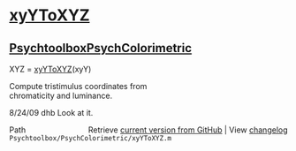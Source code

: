 # [xyYToXYZ](xyYToXYZ)
## [Psychtoolbox](Psychtoolbox)[PsychColorimetric](PsychColorimetric)

XYZ = [xyYToXYZ](xyYToXYZ)(xyY)  
  
Compute tristimulus coordinates from  
chromaticity and luminance.  
  
8/24/09  dhb  Look at it.  




<div class="code_header" style="text-align:right;">
  <span style="float:left;">Path&nbsp;&nbsp;</span> <span class="counter">Retrieve <a href=
  "https://raw.github.com/Psychtoolbox-3/Psychtoolbox-3/beta/Psychtoolbox/PsychColorimetric/xyYToXYZ.m">current version from GitHub</a> | View <a href=
  "https://github.com/Psychtoolbox-3/Psychtoolbox-3/commits/beta/Psychtoolbox/PsychColorimetric/xyYToXYZ.m">changelog</a></span>
</div>
<div class="code">
  <code>Psychtoolbox/PsychColorimetric/xyYToXYZ.m</code>
</div>

